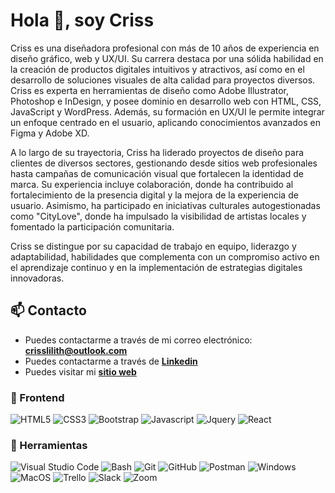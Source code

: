 # Hola 👋, soy Criss

Criss es una diseñadora profesional con más de 10 años de experiencia en diseño gráfico, web y UX/UI. Su carrera destaca por una sólida habilidad en la creación de productos digitales intuitivos y atractivos, así como en el desarrollo de soluciones visuales de alta calidad para proyectos diversos. Criss es experta en herramientas de diseño como Adobe Illustrator, Photoshop e InDesign, y posee dominio en desarrollo web con HTML, CSS, JavaScript y WordPress. Además, su formación en UX/UI le permite integrar un enfoque centrado en el usuario, aplicando conocimientos avanzados en Figma y Adobe XD.

A lo largo de su trayectoria, Criss ha liderado proyectos de diseño para clientes de diversos sectores, gestionando desde sitios web profesionales hasta campañas de comunicación visual que fortalecen la identidad de marca. Su experiencia incluye colaboración, donde ha contribuido al fortalecimiento de la presencia digital y la mejora de la experiencia de usuario. Asimismo, ha participado en iniciativas culturales autogestionadas como "CityLove", donde ha impulsado la visibilidad de artistas locales y fomentado la participación comunitaria.

Criss se distingue por su capacidad de trabajo en equipo, liderazgo y adaptabilidad, habilidades que complementa con un compromiso activo en el aprendizaje continuo y en la implementación de estrategias digitales innovadoras.

## 📫 Contacto

- Puedes contactarme a través de mi correo electrónico: **<crisslilith@outlook.com>**
- Puedes contactarme a través de **[Linkedin](https://www.linkedin.com/in/crisslilith/)**
- Puedes visitar mi **[sitio web](http://www.criss.cl)**

### 🎨 Frontend

![HTML5](https://img.shields.io/badge/HTML5-E34F26?style=for-the-badge&logo=html5&logoColor=white) ![CSS3](https://img.shields.io/badge/CSS3-1572B6?style=for-the-badge&logo=css3&logoColor=white) ![Bootstrap](https://img.shields.io/badge/Bootstrap-563D7C?style=for-the-badge&logo=bootstrap&logoColor=white) ![Javascript](https://img.shields.io/badge/Javascript-323330?style=for-the-badge&logo=javascript&logoColor=F7DF1E) ![Jquery](https://img.shields.io/badge/jQuery-0769AD?style=for-the-badge&logo=jquery&logoColor=white) ![React](https://img.shields.io/badge/React-20232A?style=for-the-badge&logo=react&logoColor=61DAFB) 

### 📎 Herramientas

![Visual Studio Code](https://img.shields.io/badge/Visual%20Studio%20Code-007ACC?style=for-the-badge&logo=visual-studio-code&logoColor=white) ![Bash](https://img.shields.io/badge/Bash-121011?style=for-the-badge&logo=gnu-bash&logoColor=white) ![Git](https://img.shields.io/badge/git-%23F05033.svg?style=for-the-badge&logo=git&logoColor=white) ![GitHub](https://img.shields.io/badge/github-%23121011.svg?style=for-the-badge&logo=github&logoColor=white) ![Postman](https://img.shields.io/badge/Postman-FF6C37?style=for-the-badge&logo=postman&logoColor=white)  ![Windows](https://img.shields.io/badge/Windows-0078D6?style=for-the-badge&logo=windows&logoColor=white) ![MacOS](https://img.shields.io/badge/MacOS-000000?style=for-the-badge&logo=apple&logoColor=white) ![Trello](https://img.shields.io/badge/Trello-0052CC?style=for-the-badge&logo=trello&logoColor=white) ![Slack](https://img.shields.io/badge/Slack-4A154B?style=for-the-badge&logo=slack&logoColor=white) ![Zoom](https://img.shields.io/badge/Zoom-2D8CFF?style=for-the-badge&logo=zoom&logoColor=white)
